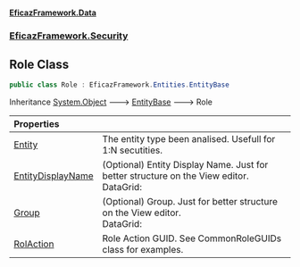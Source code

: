 #### [EficazFramework.Data](EficazFrameworkData.md 'EficazFramework Data')
### [EficazFramework.Security](EficazFrameworkData.md#EficazFramework_Security 'EficazFramework.Security')
## Role Class
```csharp
public class Role : EficazFramework.Entities.EntityBase
```

Inheritance [System.Object](https://docs.microsoft.com/en-us/dotnet/api/System.Object 'System.Object') &#129106; [EntityBase](EntityBase.md 'EficazFramework.Entities.EntityBase') &#129106; Role  

| Properties | |
| :--- | :--- |
| [Entity](Role_Entity.md 'EficazFramework.Security.Role.Entity') | The entity type been analised. Usefull for 1:N secutities.<br/> |
| [EntityDisplayName](Role_EntityDisplayName.md 'EficazFramework.Security.Role.EntityDisplayName') | (Optional) Entity Display Name. Just for better structure on the View editor.<br/>DataGrid:           |            |           |<br/>Name                |   Acess    |   Edit    |   Delete<br/>Group               |            |           |<br/>--> DisplayName     |            |           |<br/>--> DisplayName     |            |           |<br/> |
| [Group](Role_Group.md 'EficazFramework.Security.Role.Group') | (Optional) Group. Just for better structure on the View editor.<br/>DataGrid:           |            |           |<br/>Name                |   Acess    |   Edit    |   Delete<br/>Group               |            |           |<br/>--> DisplayName     |            |           |<br/>--> DisplayName     |            |           |<br/> |
| [RolAction](Role_RolAction.md 'EficazFramework.Security.Role.RolAction') | Role Action GUID. See CommonRoleGUIDs class for examples.<br/> |
